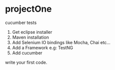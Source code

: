 # projectOne

cucumber tests

1. Get eclipse installer
2. Maven installation
3. Add Selenium IO bindings like Mocha, Chai etc...
4. Add a Framework e.g: TestNG
5. Add cucumber

write your first code.
